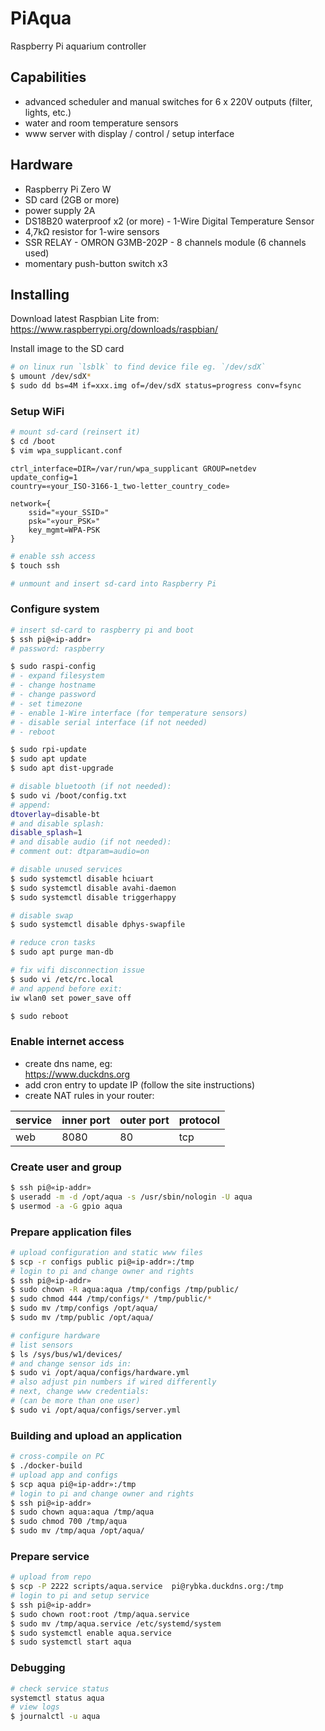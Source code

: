 # PiAqua

Raspberry Pi aquarium controller


## Capabilities

- advanced scheduler and manual switches for 6 x 220V outputs (filter, lights, etc.)
- water and room temperature sensors
- www server with display / control / setup interface


## Hardware

- Raspberry Pi Zero W
- SD card (2GB or more)
- power supply 2A
- DS18B20 waterproof x2 (or more) - 1-Wire Digital Temperature Sensor
- 4,7kΩ resistor for 1-wire sensors
- SSR RELAY - OMRON G3MB-202P - 8 channels module (6 channels used)
- momentary push-button switch x3


## Installing

Download latest Raspbian Lite from:<br>
https://www.raspberrypi.org/downloads/raspbian/

Install image to the SD card
```sh
# on linux run `lsblk` to find device file eg. `/dev/sdX`
$ umount /dev/sdX*
$ sudo dd bs=4M if=xxx.img of=/dev/sdX status=progress conv=fsync
```


### Setup WiFi

```sh
# mount sd-card (reinsert it)
$ cd /boot
$ vim wpa_supplicant.conf
```
```
ctrl_interface=DIR=/var/run/wpa_supplicant GROUP=netdev
update_config=1
country=«your_ISO-3166-1_two-letter_country_code»

network={
    ssid="«your_SSID»"
    psk="«your_PSK»"
    key_mgmt=WPA-PSK
}
```
```sh
# enable ssh access
$ touch ssh

# unmount and insert sd-card into Raspberry Pi
```


### Configure system

```sh
# insert sd-card to raspberry pi and boot
$ ssh pi@«ip-addr»
# password: raspberry

$ sudo raspi-config
# - expand filesystem
# - change hostname
# - change password
# - set timezone
# - enable 1-Wire interface (for temperature sensors)
# - disable serial interface (if not needed)
# - reboot

$ sudo rpi-update
$ sudo apt update
$ sudo apt dist-upgrade

# disable bluetooth (if not needed):
$ sudo vi /boot/config.txt
# append:
dtoverlay=disable-bt
# and disable splash:
disable_splash=1
# and disable audio (if not needed):
# comment out: dtparam=audio=on

# disable unused services
$ sudo systemctl disable hciuart
$ sudo systemctl disable avahi-daemon
$ sudo systemctl disable triggerhappy

# disable swap
$ sudo systemctl disable dphys-swapfile

# reduce cron tasks
$ sudo apt purge man-db

# fix wifi disconnection issue
$ sudo vi /etc/rc.local
# and append before exit:
iw wlan0 set power_save off

$ sudo reboot
```

### Enable internet access

* create dns name, eg:<br>
https://www.duckdns.org
* add cron entry to update IP (follow the site instructions)
* create NAT rules in your router:

service | inner port | outer port | protocol
------- | ---------- | ---------- | --------
web | 8080 | 80 | tcp


### Create user and group

```sh
$ ssh pi@«ip-addr»
$ useradd -m -d /opt/aqua -s /usr/sbin/nologin -U aqua
$ usermod -a -G gpio aqua
```


### Prepare application files

```sh
# upload configuration and static www files
$ scp -r configs public pi@«ip-addr»:/tmp
# login to pi and change owner and rights
$ ssh pi@«ip-addr»
$ sudo chown -R aqua:aqua /tmp/configs /tmp/public/
$ sudo chmod 444 /tmp/configs/* /tmp/public/*
$ sudo mv /tmp/configs /opt/aqua/
$ sudo mv /tmp/public /opt/aqua/
```
```sh
# configure hardware
# list sensors
$ ls /sys/bus/w1/devices/
# and change sensor ids in:
$ sudo vi /opt/aqua/configs/hardware.yml
# also adjust pin numbers if wired differently
# next, change www credentials:
# (can be more than one user)
$ sudo vi /opt/aqua/configs/server.yml
```

### Building and upload an application

```sh
# cross-compile on PC
$ ./docker-build
# upload app and configs
$ scp aqua pi@«ip-addr»:/tmp
# login to pi and change owner and rights
$ ssh pi@«ip-addr»
$ sudo chown aqua:aqua /tmp/aqua
$ sudo chmod 700 /tmp/aqua
$ sudo mv /tmp/aqua /opt/aqua/
```


### Prepare service

```sh
# upload from repo
$ scp -P 2222 scripts/aqua.service  pi@rybka.duckdns.org:/tmp
# login to pi and setup service
$ ssh pi@«ip-addr»
$ sudo chown root:root /tmp/aqua.service
$ sudo mv /tmp/aqua.service /etc/systemd/system
$ sudo systemctl enable aqua.service
$ sudo systemctl start aqua
```


### Debugging

```sh
# check service status
systemctl status aqua
# view logs
$ journalctl -u aqua
```
